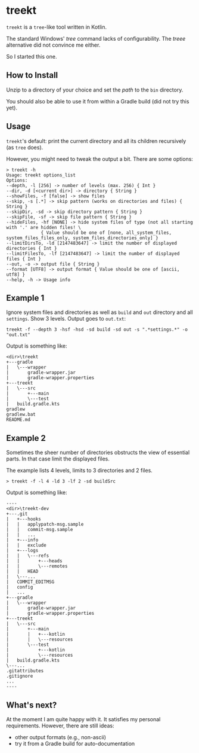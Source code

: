 # treekt

`treekt` is a `tree`-like tool written in Kotlin.

The standard Windows' _tree_ command lacks of configurability.
The _treee_ alternative did not convince me either.

So I started this one.

## How to Install

Unzip to a directory of your choice and set the _path_ to the `bin` directory.

You should also be able to use it from within a Gradle build (did not try this yet).

## Usage

`treekt`'s default: print the current directory and all its children recursively (as `tree` does).

However, you might need to tweak the output a bit.
There are some options:

    > treekt -h
    Usage: treekt options_list
    Options:
    --depth, -l [256] -> number of levels (max. 256) { Int }
    --dir, -d [<current dir>] -> directory { String }
    --showFiles, -f [false] -> show files
    --skip, -s [.*] -> skip pattern (works on directories and files) { String }
    --skipDir, -sd -> skip directory pattern { String }
    --skipFile, -sf -> skip file pattern { String }
    --hideFiles, -hf [NONE] -> hide system files of type (not all starting with '.' are hidden files! \
                 { Value should be one of [none, all_system_files, system_files_files_only, system_files_directories_only] }
    --limitDirsTo, -ld [2147483647] -> limit the number of displayed directories { Int }
    --limitFilesTo, -lf [2147483647] -> limit the number of displayed files { Int }
    --out, -o -> output file { String }
    --format [UTF8] -> output format { Value should be one of [ascii, utf8] }
    --help, -h -> Usage info

## Example 1

Ignore system files and directories as well as `build` and `out` directory and all `settings`.
Show 3 levels.
Output goes to `out.txt`:

    treekt -f --depth 3 -hsf -hsd -sd build -sd out -s ".*settings.*" -o "out.txt" 

Output is something like:

    <dir>\treekt
    +---gradle
    |   \---wrapper
    |       gradle-wrapper.jar
    |       gradle-wrapper.properties
    +---treekt
    |   \---src
    |       +---main
    |       \---test
    |   build.gradle.kts
    gradlew
    gradlew.bat
    README.md

## Example 2

Sometimes the sheer number of directories obstructs the view of essential parts.
In that case limit the displayed files.

The example lists 4 levels, limits to 3 directories and 2 files.

    > treekt -f -l 4 -ld 3 -lf 2 -sd buildSrc 

Output is something like:

    ----
    <dir>\treekt-dev
    +---.git
    |   +---hooks
    |   |   applypatch-msg.sample
    |   |   commit-msg.sample
    |   |   ...
    |   +---info
    |   |   exclude
    |   +---logs
    |   |   \---refs
    |   |       +---heads
    |   |       \---remotes
    |   |   HEAD
    |   \---...
    |   COMMIT_EDITMSG
    |   config
    |   ...
    +---gradle
    |   \---wrapper
    |       gradle-wrapper.jar
    |       gradle-wrapper.properties
    +---treekt
    |   \---src
    |       +---main
    |       |   +---kotlin
    |       |   \---resources
    |       \---test
    |           +---kotlin
    |           \---resources
    |   build.gradle.kts
    \---...
    .gitattributes
    .gitignore
    ...
    ----

## What's next?

At the moment I am quite happy with it.
It satisfies my personal requirements.
However, there are still ideas:

- other output formats (e.g., non-ascii)
- try it from a Gradle build for auto-documentation
